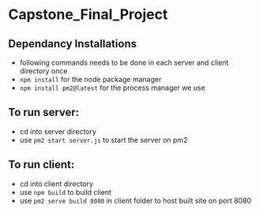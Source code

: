 # Capstone_Final_Project

## Dependancy Installations
- following commands needs to be done in each server and client directory once
- `npm install` for the node package manager
- `npm install pm2@latest` for the process manager we use

## To run server:
- cd into server directory
- use `pm2 start server.js` to start the server on pm2

## To run client:
- cd into client directory
- use `npm build` to build client
- use `pm2 serve build 8080` in client folder to host built site on port 8080
